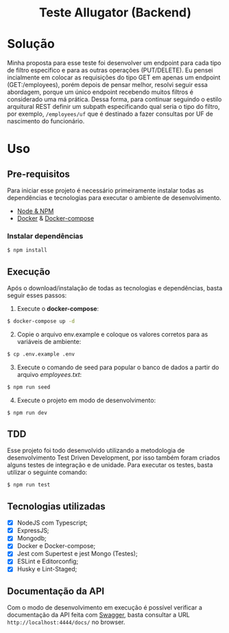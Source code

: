 <h1 align="center"> Teste Allugator (Backend)</h1>

# Solução

Minha proposta para esse teste foi desenvolver um endpoint para cada tipo de filtro especifico e para as outras operações (PUT/DELETE). Eu pensei incialmente em colocar as requisições do tipo GET em apenas um endpoint (GET:/employees), porém depois de pensar melhor, resolvi seguir essa abordagem, porque um único endpoint recebendo muitos filtros é considerado uma má prática. Dessa forma, para continuar seguindo o estilo arquitural REST definir um subpath especificando qual seria o tipo do filtro, por exemplo, ```/employees/uf``` que é destinado a fazer consultas por UF de nascimento do funcionário.

# Uso

## Pre-requisitos

Para iniciar esse projeto é necessário primeiramente instalar todas as dependências e tecnologias para executar o ambiente de desenvolvimento.

- [Node & NPM](https://nodejs.org/en/)
- [Docker](https://docs.docker.com/engine/install/) & [Docker-compose](https://docs.docker.com/compose/install/)

### Instalar dependências

```sh
$ npm install
```

## Execução

Após o download/instalação de todas as tecnologias e dependências, basta seguir esses passos:

1. Execute o **docker-compose**:
```sh
$ docker-compose up -d
```
2. Copie o arquivo env.example e coloque os valores corretos para as variáveis de ambiente:
```sh
$ cp .env.example .env
```
3. Execute o comando de seed para popular o banco de dados a partir do arquivo *employees.txt*:
```sh
$ npm run seed
```
4. Execute o projeto em modo de desenvolvimento:
```sh
$ npm run dev
```

## TDD

Esse projeto foi todo desenvolvido utilizando a metodologia de desenvolvimento Test Driven Development, por isso também foram criados alguns testes de integração e de unidade. Para executar os testes, basta utilizar o seguinte comando:
```sh
$ npm run test
```

## Tecnologias utilizadas

- [X] NodeJS com Typescript;
- [X] ExpressJS;
- [X] Mongodb;
- [X] Docker e Docker-compose;
- [X] Jest com Supertest e jest Mongo (Testes);
- [X] ESLint e Editorconfig;
- [X] Husky e Lint-Staged;

## Documentação da API

Com o modo de desenvolvimento em execução é possível verificar a documentação da API feita com [Swagger](https://swagger.io/), basta consultar a URL ```http://localhost:4444/docs/``` no browser.




